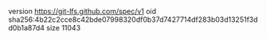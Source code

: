 version https://git-lfs.github.com/spec/v1
oid sha256:4b22c2cce8c42bde07998320df0b37d7427714df283b03d13251f3dd0b1a87d4
size 11043
